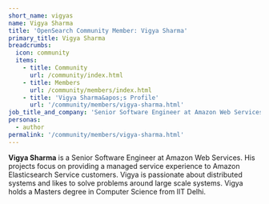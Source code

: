 ```yaml
---
short_name: vigyas
name: Vigya Sharma
title: 'OpenSearch Community Member: Vigya Sharma'
primary_title: Vigya Sharma
breadcrumbs:
  icon: community
  items:
    - title: Community
      url: /community/index.html
    - title: Members
      url: /community/members/index.html
    - title: 'Vigya Sharma&apos;s Profile'
      url: '/community/members/vigya-sharma.html'
job_title_and_company: 'Senior Software Engineer at Amazon Web Services'
personas:
  - author
permalink: '/community/members/vigya-sharma.html'
---
```


**Vigya Sharma** is a Senior Software Engineer at Amazon Web Services. His projects focus on providing a managed service experience to Amazon Elasticsearch Service customers. Vigya is passionate about distributed systems and likes to solve problems around large scale systems. Vigya holds a Masters degree in Computer Science from IIT Delhi.